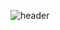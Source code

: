 ![header](https://capsule-render.vercel.app/api?type=slice&color=navy&height=200&text=D%26A's%20GITHUB&fontSize=50&animation=twinkling&fontAlign=68&fontAlignY=36)
